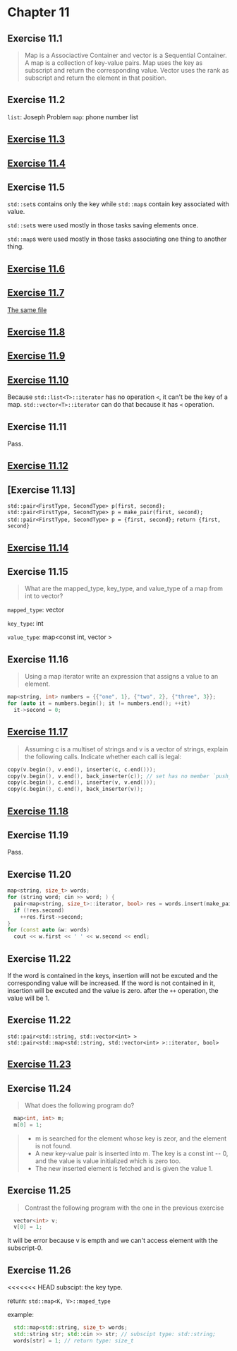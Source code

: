# Chapter 11

## Exercise 11.1
> Map is a Associactive Container and vector is a Sequential Container.
> A map is a collection of key-value pairs.
> Map uses the key as subscript and return the corresponding value.
> Vector uses the rank as subscript and return the element in that position.

## Exercise 11.2
`list`: Joseph Problem
`map`: phone number list

## [Exercise 11.3](ex_11_3.cpp)

## [Exercise 11.4](ex_11_4.cpp)

## Exercise 11.5
`std::set`s contains only the key while `std::map`s contain key associated with
 value.

`std::set`s were used mostly in those tasks saving elements once.

`std::map`s were used mostly in those tasks associating one thing to another
 thing.

## [Exercise 11.6](https://stackoverflow.com/questions/2302681/c-stl-list-vs-set)

## [Exercise 11.7](https://github.com/Mooophy/Cpp-Primer/blob/master/ch11/ex11_7.cpp)

[The same file](ex_11_7.cpp)

## [Exercise 11.8](ex_11_8.cpp)

## [Exercise 11.9](ex_11_9.cpp)

## [Exercise 11.10](ex_11_10.cpp)
Because `std::list<T>::iterator` has no operation `<`, it can't be the key of a
map. `std::vector<T>::iterator` can do that because it has `<` operation.

## Exercise 11.11
Pass.

## [Exercise 11.12](ex_11_12.cpp)

## [Exercise 11.13]
`std::pair<FirstType, SecondType> p(first, second);`
`std::pair<FirstType, SecondType> p = make_pair(first, second);`
`std::pair<FirstType, SecondType> p = {first, second};`
`return {first, second}`

## [Exercise 11.14](ex_11_14.cpp)

## Exercise 11.15
> What are the mapped_type, key_type, and value_type of a map
from int to vector<int>?

`mapped_type`: vector<int>

`key_type`: int

`value_type`: map<const int, vector<int> >

## Exercise 11.16
>Using a map iterator write an expression that assigns a value to an
element.

```Cpp
map<string, int> numbers = {{"one", 1}, {"two", 2}, {"three", 3}};
for (auto it = numbers.begin(); it != numbers.end(); ++it)
  it->second = 0;
```

## [Exercise 11.17](ex_11_17.cpp)
>Assuming c is a multiset of strings and v is a vector of
strings, explain the following calls. Indicate whether each call is legal:

```Cpp
copy(v.begin(), v.end(), inserter(c, c.end()));
copy(v.begin(), v.end(), back_inserter(c)); // set has no member `push_back`
copy(c.begin(), c.end(), inserter(v, v.end()));
copy(c.begin(), c.end(), back_inserter(v));
```
## [Exercise 11.18](ex_11_18.cpp)

## Exercise 11.19
Pass.

## Exercise 11.20
```cpp
map<string, size_t> words;
for (string word; cin >> word; ) {
  pair<map<string, size_t>::iterator, bool> res = words.insert(make_pair(word, 1));
  if (!res.second)
    ++res.first->second;
}
for (const auto &w: words)
  cout << w.first << ' ' << w.second << endl;
```

## Exercise 11.22
If the word is contained in the keys, insertion will not be excuted and the corresponding value will be increased. If the word is not contained in it,
insertion will be excuted and the value is zero. after the `++` operation, the
value will be 1.

## Exercise 11.22
`std::pair<std::string, std::vector<int> >`
`std::pair<std::map<std::string, std::vector<int> >::iterator, bool>`

## [Exercise 11.23](ex_11_23.cpp)

## Exercise 11.24
>What does the following program do?
```cpp  
  map<int, int> m;
  m[0] = 1;
```
>* m is searched for the element whose key is zeor, and the element is not found.
>* A new key-value pair is inserted into m. The key is a const int -- 0, and the
value is value initialized which is zero too.
>* The new inserted element is fetched and is given the value 1.

## Exercise 11.25
>Contrast the following program with the one in the previous exercise
```cpp
  vector<int> v;
  v[0] = 1;
```
It will be error because v is empth and we can't access element with the subscript-0.

## Exercise 11.26
<<<<<<< HEAD
subscipt: the key type.

return: `std::map<K, V>::maped_type`

example:
```cpp
  std::map<std::string, size_t> words;
  std::string str; std::cin >> str; // subscipt type: std::string;
  words[str] = 1; // return type: size_t
```
